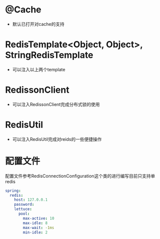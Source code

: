 # @Cache
- 默认已打开对cache的支持

# RedisTemplate<Object, Object>, StringRedisTemplate
- 可以注入以上两个template

# RedissonClient
- 可以注入RedissonClient完成分布式锁的使用

# RedisUtil
- 可以注入RedisUtil完成对reids的一些便捷操作

# 配置文件
配置文件参考RedisConnectionConfiguration这个类的进行编写目前只支持单redis
```yaml
spring:
  redis:
    host: 127.0.0.1
    password:
    lettuce:
      pool:
        max-active: 10
        max-idle: 8
        max-wait: -1ms
        min-idle: 2

```